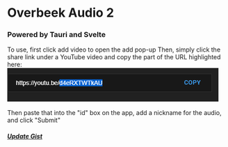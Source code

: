 # Overbeek Audio 2

### Powered by Tauri and Svelte

To use, first click add video to open the add pop-up
Then, simply click the share link under a YouTube video and copy the part of the URL highlighted here:
![Youtube Share URL](/public/youtubeurl.png "YouTube Share URL")

Then paste that into the "id" box on the app, add a nickname for the audio, and click "Submit"

##### [Update Gist](https://gist.github.com/JooshO/2cbb76a4e11ab1984d551d029bebeb98)

